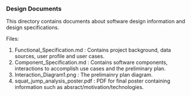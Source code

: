 ### Design Documents

This directory contains documents about software design information and design specifications.

Files:

1. Functional_Specification.md : Contains project background, data sources, user profile and user cases.
2. Component_Specification.md : Contains software components, interactions to accomplish use cases and the preliminary plan.
3. Interaction_Diagram1.png : The prelimainry plan diagram.
4. squat_jump_analysis_poster.pdf : PDF for final poster containing information such as absract/motivation/technologies.
